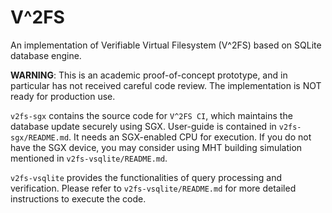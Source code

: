 # V^2FS

An implementation of Verifiable Virtual Filesystem (V^2FS) based on SQLite database engine.

**WARNING**: This is an academic proof-of-concept prototype, and in particular has not received careful code review. The implementation is NOT ready for production use.

`v2fs-sgx` contains the source code for `V^2FS CI`, which maintains the database update securely using SGX. User-guide is contained in `v2fs-sgx/README.md`. It needs an SGX-enabled CPU for execution. If you do not have the SGX device, you may consider using MHT building simulation mentioned in `v2fs-vsqlite/README.md`.

`v2fs-vsqlite` provides the functionalities of query processing and verification. Please refer to `v2fs-vsqlite/README.md` for more detailed instructions to execute the code.

